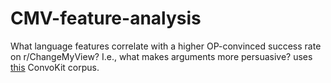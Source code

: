 # CMV-feature-analysis

What language features correlate with a higher OP-convinced success rate on r/ChangeMyView? I.e., what makes arguments more persuasive? uses [this](https://convokit.cornell.edu/documentation/winning.html) ConvoKit corpus. 
